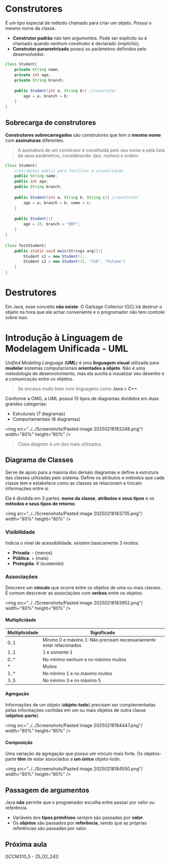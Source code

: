 # Construtores
É um tipo especial de método chamado para criar um objeto. Possui o mesmo nome da classe.
- **Construtor padrão** não tem argumentos. Pode ser explícito ou é chamado quando nenhum construtor é declarado (implícito);
- **Construtor parametrizado** possui os parâmetros definidos pelo desenvolvedor.

```java
Class Student{
	private String name;
	private int age;
	private String branch;

	public Student(int a, String b){ //construtor
		age = a; branch = b;
	}
}
```

## Sobrecarga de construtores
**Construtores sobrecarregados** são construtores que tem o **mesmo nome** com **assinaturas** diferentes.
> A assinatura de um construtor é constituída pelo seu *nome* e pela lista de seus parâmetros, considerando: *tipo, número e ordem*.

```java
Class Student{
	//atributos public para facilitar a visualização
	public String name;
	public int age;
	public String branch;

	public Student(int a, String b, String c){ //construtor
		age = a; branch = b; name = c;
	}

	public Student(){
		age = 10; branch = "QRT";
	}
}

Class TestStudent{
	public static void main(Strings arg[]){
		Student s1 = new Student();
		Student s2 = new Student(15, "CSE", "Fulano")
	}
}
```

# Destrutores
Em Java, esse conceito **não existe**. O Garbage Collector (GC) irá destruir o objeto na hora que ele achar conveniente e o programador não tem controle sobre isso.

# Introdução à Linguagem de Modelagem Unificada - UML
*Unified Modeling Language* (**UML**) é uma **linguagem visual** utilizada para **modelar** sistemas computacionais **orientados a objeto**.
Não é uma metodologia de desenvolvimento, mas ela auxilia a visualizar seu desenho e a comunicação entre os objetos.
> Se encaixa muito bem com linguagens como **Java** e **C++**

Conforme a OMG, a UML possui 15 tipos de diagramas divididos em duas grandes categorias:
- Estruturais (7 diagramas)
- Comportamentais (8 diagramas)

<img src="../../Screenshots/Pasted image 20250218183248.png"/ width="80%" height="80%" />
> *Class diagram* é um dos mais utilizados

## Diagrama de Classes
Serve de apoio para a maioria dos demais diagramas e define a estrutura das classes utilizadas pelo sistema.
Define os atributos e métodos que cada classe tem e estabelece como as classes se relacionam e trocam informações entre si.

Ela é dividida em 3 partes: **nome da classe**, **atributos e seus tipos** e os **métodos e seus tipos de retorno**.

<img src="../../Screenshots/Pasted image 20250218183735.png"/ width="80%" height="80%" />
### Visibilidade
Indicia o nível de acessibilidade, existem basicamente 3 modos:
- **Privada**: - (menos)
- **Pública**: + (mais)
- **Protegida**: # (sustenido)

### Associações
Descreve um **vínculo** que ocorre entre os objetos de uma ou mais classes. É comum descrever as associações com **verbos** entre os objetos.

<img src="../../Screenshots/Pasted image 20250218183952.png"/ width="80%" height="80%" />

#### Multiplicidade

| Multiplicidade | Significado                                                          |
| -------------- | -------------------------------------------------------------------- |
| 0..1           | Mínimo 0 e máximo 1: Não precisam necessariamente estar relacionados |
| 1..1           | 1 e somente 1                                                        |
| 0..*           | No mínimo nenhum e no máximo muitos                                  |
| *              | Muitos                                                               |
| 1..*           | No mínimo 1 e no máximo muitos                                       |
| 3..5           | No mínimo 3 e no máximo 5                                            |
#### Agregação
Informações de um objeto (**objeto-todo**) precisam ser complementadas pelas informações contidas em um ou mais objetos de outra classe (**objetos-parte**).

<img src="../../Screenshots/Pasted image 20250218184447.png"/ width="80%" height="80%" />
#### Composição
Uma variação da agregação que possui um vínculo mais forte. Os objetos-parte **têm** de estar associados a **um único** objeto-todo.

<img src="../../Screenshots/Pasted image 20250218184550.png"/ width="80%" height="80%" />
## Passagem de argumentos
Java **não** permite que o programador escolha entre passar por valor ou
referência.
- Variáveis dos **tipos primitivos** sempre são passadas por **valor**.
- Os **objetos** são passados por **referência**, sendo que as próprias referências são passadas por valor.
## Próxima aula
[[CCM310_5 - 25_02_24]]